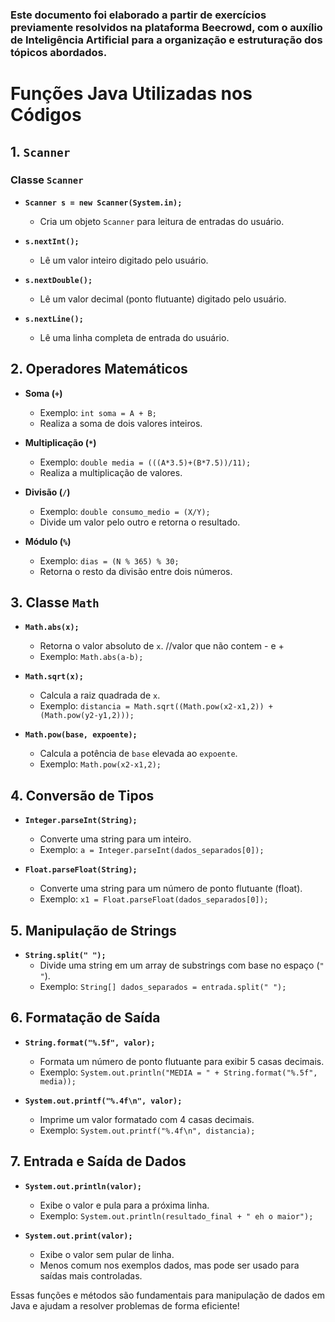 ### Este documento foi elaborado a partir de exercícios previamente resolvidos na plataforma Beecrowd, com o auxílio de Inteligência Artificial para a organização e estruturação dos tópicos abordados.

# Funções Java Utilizadas nos Códigos

## 1. `Scanner`
### Classe `Scanner`
- **`Scanner s = new Scanner(System.in);`**
  - Cria um objeto `Scanner` para leitura de entradas do usuário.

- **`s.nextInt();`**
  - Lê um valor inteiro digitado pelo usuário.

- **`s.nextDouble();`**
  - Lê um valor decimal (ponto flutuante) digitado pelo usuário.

- **`s.nextLine();`**
  - Lê uma linha completa de entrada do usuário.

## 2. Operadores Matemáticos

- **Soma (`+`)**
  - Exemplo: `int soma = A + B;`
  - Realiza a soma de dois valores inteiros.

- **Multiplicação (`*`)**
  - Exemplo: `double media = (((A*3.5)+(B*7.5))/11);`
  - Realiza a multiplicação de valores.

- **Divisão (`/`)**
  - Exemplo: `double consumo_medio = (X/Y);`
  - Divide um valor pelo outro e retorna o resultado.

- **Módulo (`%`)**
  - Exemplo: `dias = (N % 365) % 30;`
  - Retorna o resto da divisão entre dois números.

## 3. Classe `Math`
- **`Math.abs(x);`**
  - Retorna o valor absoluto de `x`. //valor que não contem - e +
  - Exemplo: `Math.abs(a-b);`

- **`Math.sqrt(x);`**
  - Calcula a raiz quadrada de `x`.
  - Exemplo: `distancia = Math.sqrt((Math.pow(x2-x1,2)) + (Math.pow(y2-y1,2)));`

- **`Math.pow(base, expoente);`**
  - Calcula a potência de `base` elevada ao `expoente`.
  - Exemplo: `Math.pow(x2-x1,2);`

## 4. Conversão de Tipos
- **`Integer.parseInt(String);`**
  - Converte uma string para um inteiro.
  - Exemplo: `a = Integer.parseInt(dados_separados[0]);`

- **`Float.parseFloat(String);`**
  - Converte uma string para um número de ponto flutuante (float).
  - Exemplo: `x1 = Float.parseFloat(dados_separados[0]);`

## 5. Manipulação de Strings
- **`String.split(" ");`**
  - Divide uma string em um array de substrings com base no espaço (`" "`).
  - Exemplo: `String[] dados_separados = entrada.split(" ");`

## 6. Formatação de Saída
- **`String.format("%.5f", valor);`**
  - Formata um número de ponto flutuante para exibir 5 casas decimais.
  - Exemplo: `System.out.println("MEDIA = " + String.format("%.5f", media));`

- **`System.out.printf("%.4f\n", valor);`**
  - Imprime um valor formatado com 4 casas decimais.
  - Exemplo: `System.out.printf("%.4f\n", distancia);`

## 7. Entrada e Saída de Dados
- **`System.out.println(valor);`**
  - Exibe o valor e pula para a próxima linha.
  - Exemplo: `System.out.println(resultado_final + " eh o maior");`

- **`System.out.print(valor);`**
  - Exibe o valor sem pular de linha.
  - Menos comum nos exemplos dados, mas pode ser usado para saídas mais controladas.

Essas funções e métodos são fundamentais para manipulação de dados em Java e ajudam a resolver problemas de forma eficiente!
